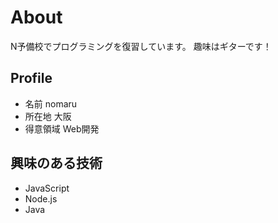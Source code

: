 # About
N予備校でプログラミングを復習しています。
趣味はギターです！

## Profile
- 名前 nomaru
- 所在地 大阪
- 得意領域 Web開発

## 興味のある技術
- JavaScript
- Node.js
- Java
